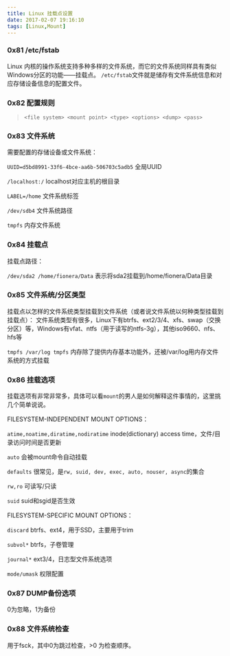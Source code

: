 ```yaml
---
title: Linux 挂载点设置
date: 2017-02-07 19:16:10
tags: [Linux,Mount]
---
```


### 0x81 /etc/fstab

Linux 内核的操作系统支持多种多样的文件系统，而它的文件系统同样具有类似Windows分区的功能——挂载点。
`/etc/fstab`文件就是储存有文件系统信息和对应存储设备信息的配置文件。

### 0x82 配置规则

> `<file system> <mount point> <type> <options> <dump> <pass>`

### 0x83 文件系统

需要配置的存储设备或文件系统：

`UUID=d5bd8991-33f6-4bce-aa6b-506703c5adb5` 全局UUID

`/localhost:/` localhost对应主机的根目录

`LABEL=/home` 文件系统标签

`/dev/sdb4` 文件系统路径

`tmpfs` 内存文件系统

### 0x84 挂载点

挂载点路径：

`/dev/sda2 /home/fionera/Data` 表示将sda2挂载到/home/fionera/Data目录

### 0x85 文件系统/分区类型

挂载点以怎样的文件系统类型挂载到文件系统（或者说文件系统以何种类型挂载到挂载点）：
文件系统类型有很多，Linux下有btrfs、ext2/3/4、xfs、swap（交换分区）等，Windows有vfat、ntfs（用于读写的ntfs-3g），其他iso9660、nfs、hfs等

`tmpfs /var/log tmpfs` 内存除了提供内存基本功能外，还被/var/log用内存文件系统的方式挂载

### 0x86 挂载选项

挂载选项有非常非常多，具体可以看`mount`的男人是如何解释这件事情的，这里挑几个简单说说。

FILESYSTEM-INDEPENDENT MOUNT OPTIONS：

`atime,noatime,diratime,nodiratime` inode(dictionary) access time，文件/目录访问时间是否更新

`auto` 会被mount命令自动挂载

`defaults` 很常见，是`rw, suid, dev, exec, auto, nouser, async`的集合

`rw,ro` 可读写/只读

`suid` suid和sgid是否生效

FILESYSTEM-SPECIFIC MOUNT OPTIONS：

`discard` btrfs、ext4，用于SSD，主要用于trim

`subvol*` btrfs，子卷管理

`journal*` ext3/4，日志型文件系统选项

`mode/umask` 权限配置

### 0x87 DUMP备份选项

0为忽略，1为备份

### 0x88 文件系统检查

用于fsck，其中0为跳过检查，>0 为检查顺序。
